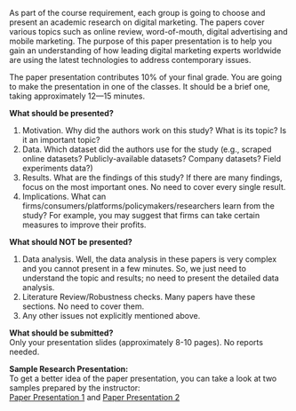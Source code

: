As part of the course requirement, each group is going to choose and present an academic research on digital marketing. The papers cover various topics such as online review, word-of-mouth, digital advertising and mobile marketing. The purpose of this paper presentation is to help you gain an understanding of how leading digital marketing experts worldwide are using the latest technologies to address contemporary issues.       

The paper presentation contributes 10% of your final grade. You are going to make the presentation in one of the classes. It should be a brief one, taking approximately 12—15 minutes.     

**What should be presented?**  
1.	Motivation. Why did the authors work on this study? What is its topic? Is it an important topic?    
2.	Data. Which dataset did the authors use for the study (e.g., scraped online datasets? Publicly-available datasets? Company datasets? Field experiments data?)        
3.	Results. What are the findings of this study? If there are many findings, focus on the most important ones. No need to cover every single result.    
4.	Implications. What can firms/consumers/platforms/policymakers/researchers learn from the study? For example, you may suggest that firms can take certain measures to improve their profits.        

**What should NOT be presented?**  
1.	Data analysis. Well, the data analysis in these papers is very complex and you cannot present in a few minutes. So, we just need to understand the topic and results; no need to present the detailed data analysis.     
2.	Literature Review/Robustness checks. Many papers have these sections. No need to cover them.     
3.	Any other issues not explicitly mentioned above.     

**What should be submitted?**    
Only your presentation slides (approximately 8-10 pages). No reports needed.     

**Sample Research Presentation:**    
To get a better idea of the paper presentation, you can take a look at two samples prepared by the instructor:    
[Paper Presentation 1](https://ximarketing.github.io/class/teachingfiles/Park_Shin_Xie.pdf) and  [Paper Presentation 2](https://ximarketing.github.io/class/teachingfiles/Andrews_et_al.pdf)      

